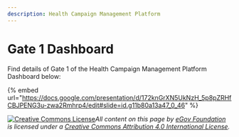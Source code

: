 ```yaml
---
description: Health Campaign Management Platform
---
```


# Gate 1 Dashboard

Find details of Gate 1 of the Health Campaign Management Platform Dashboard below:

{% embed url="https://docs.google.com/presentation/d/172knGrXN5UkNzH_5p8pZRHfCBJPENG3u-zwa2Rmhrp4/edit#slide=id.g11b80a13a47_0_46" %}

[![Creative Commons License](https://i.creativecommons.org/l/by/4.0/80x15.png)_​_](http://creativecommons.org/licenses/by/4.0/)_All content on this page by_ [_eGov Foundation_](https://egov.org.in/) _is licensed under a_ [_Creative Commons Attribution 4.0 International License_](http://creativecommons.org/licenses/by/4.0/)_._
